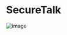 # SecureTalk
![image](https://github.com/user-attachments/assets/b61676c1-ddd3-4332-9c24-bacdde084adc)
